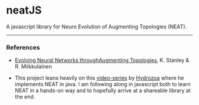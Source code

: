 # neatJS

A javascript library for Neuro Evolution of Augmenting Topologies (NEAT).



---



### References

 - [Evolving Neural Networks throughAugmenting Topologies](http://nn.cs.utexas.edu/downloads/papers/stanley.ec02.pdf), K. Stanley & R. Miikkulainen

 - This project leans heavily on this [video-series](https://www.youtube.com/watch?v=1I1eG-WLLrY) by [Hydrozoa](https://www.youtube.com/channel/UCQ3I9UG_zvcQOs6tTPyyz_A) where he implements NEAT in java. I am following along in
javascript both to learn NEAT in a hands-on way and to hopefully arrive at a shareable library at the end.

